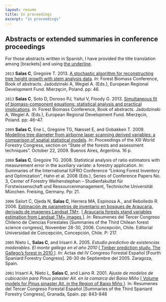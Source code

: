 ```yaml
---
layout: resume
title: In proceedings 
excerpt: "in proceedings"
---
```



## Abstracts or extended summaries in conference proceedings

  
 
For those abstracts written in Spanish, I have provided the title translation among [brackets] and using <u>the underline</u>.

`2013`
**Salas C**, Gregoire T. 2013.
[A stochastic algorithm for reconstructing tree height growth with stem analysis data](/myPubs/2013Forest_Biomass_Conference_abstracts.pdf).
*In*: Forest Biomass Conference, Book of abstracts. Jadodzinski A, Wegiel A. (Eds.), European Regional Development Fund. Mierzęcin, Poland. pp: 46.

`2013`
**Salas C**, Soto D, Donoso PJ, Yaitul V, Floody G. 2013.
[Simultaneous fit of biomass-component equations: statistical analysis and practical implications](/myPubs/2013Forest_Biomass_Conference_abstracts.pdf).
*In*: Forest Biomass Conference, Book of abstracts. Jadodzinski A, Wegiel A. (Eds.), European Regional Development Fund. Mierzęcin, Poland. pp: 46–47.

`2009`
**Salas C**, Ene L, Gregoire TG, Næsset E, and Gobakken T. 2009. [Modelling tree diameter from airborne laser scanning
derived variables: a comparison of spatial statistical models](/myPubs/2009lidarSpatStat_WFC.pdf). *In*: Proceedings of the XIII World Forestry Congress,
section on “State of the forests and assessment techniques”. October 22, 2009. Buenos Aires, Argentina. 16 p.

`2008`
**Salas C**, Gregoire TG. 2008. Statistical analysis of ratio estimators with measurement error in the auxiliary variate: a forestry application. *In*: Summaries of the International IUFRO Conference “Linking Forest Inventory and Optimization”, Hahn et al. 2008 (Eds.), Series of Conference Papers No. 3, Center of Forestry Weihenstephan – Studienfakultat für Forstwissenschaft und Ressourcenmanagement, Technische Universität München. Freising, Germany. Pp: 21.

`2006`
Salort C, Ojeda N, **Salas C**, Herrera MA, Espinosa A., and Rebolledo R. 2006. [Estimación de parametros de inventario en bosques de Araucaria, derivado de
imagenes Landsat TM+](/myPubs/2006landsatConChiFor.pdf). [<u> Araucaria forests stand variables estimation from Landsat TM+ images </u> ]. *In*: Resumenes del Tercer Congreso Chileno de Ciencias Forestales [Summaries of the Third Chilean forest science congress], November 28-30, 2006. Concepción, Chile. Editorial Universidad
de Concepción, Concepción, Chile. P: 217.

`2005`
Nieto L, **Salas C**, and Irisarri A. 2005. *Estudio predictivo de existencias maderables. El monte gallego en el año 2010* [<u> Timber prediction study. The Gallego’s forest in 2010 </u> ]. *In*: Actas del IV Congreso Forestal Español [Fourth Spaniard Forestry Congress]. 26-30 de Septiembre del 2005. Zaragoza, Spain.

`2001`
Irisarri A, Nieto L, **Salas C**, and Laino R. 2001. *Ajuste de modelos de cubicación para Pinus pinaster Ait. en la comarca del Baixo Miño* [<u> Volume models for Pinus pinaster Ait. in the Region of Baixo Miño </u> ]. In: Resumenes del Tercer Congreso Forestal Español [Summaries of the Third Spaniard Forestry Congress], Granada, Spain. pp: 843-848 



<!-- ### Footer
ponce 17 `doi:10.3390/f8090329`
salas10 http://rchn.biologiachile.cl/pdfs/2010/3/Soto_et_al_2010.pdf
salas06 /myPubs/2006xylofagos_RebolledoSalas_Bosque.pdf
salas05 pinaster /myPubs/2005volPinaster_Quebracho.pdf
salas05 /myPubs/2005relascope_Bosque.pdf
salas02 /myPubs/2002ajuvolrolali_Bosque.pdf
Last updated: August 2020 -->
